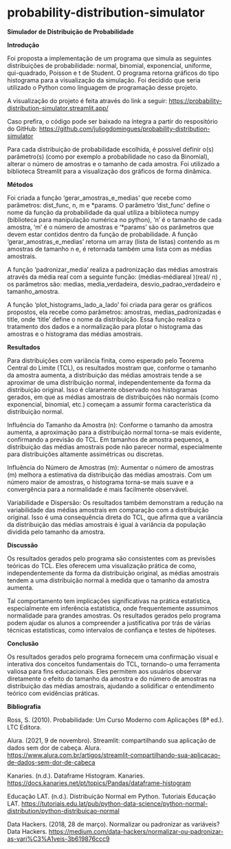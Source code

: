 # probability-distribution-simulator

**Simulador de Distribuição de Probabilidade**


**Introdução**

Foi proposta a implementação de um programa que simula as seguintes distribuições de probabilidade: normal, binomial, exponencial, uniforme, qui-quadrado, Poisson e t de Student. O programa retorna gráficos do tipo histograma para a visualização da simulação. Foi decidido que seria utilizado o Python como linguagem de programação desse projeto. 

A visualização do projeto é feita através do link a seguir: https://probability-distribution-simulator.streamlit.app/ 

Caso prefira, o código pode ser baixado na íntegra a partir do respositório do GitHub: https://github.com/juliogdomingues/probability-distribution-simulator

Para cada distribuição de probabilidade escolhida, é possível definir o(s) parâmetro(s) (como por exemplo a probabilidade no caso da Binomial), alterar o número de amostras e o tamanho de cada amostra. Foi utilizado a biblioteca Streamlit para a visualização dos gráficos de forma dinâmica. 

**Métodos**

Foi criada a função ‘gerar_amostras_e_medias’ que recebe como parâmetros: dist_func, n, m e *params. O parâmetro ‘dist_func’ define o nome da função da probabilidade da qual utiliza a biblioteca numpy (biblioteca para manipulação numérica no python), ‘n’ é o tamanho de cada amostra, ‘m’ é o número de amostras e ‘*params’ são os parâmetros que devem estar contidos dentro da função de probabilidade. A função ‘gerar_amostras_e_medias’ retorna um array (lista de listas) contendo as m amostras de tamanho n e, é retornada também uma lista com as médias amostrais.

A função ‘padronizar_media’ realiza a padronização das médias amostrais através da média real com a seguinte função: (médias-médiareal )(real/ n) , os parâmetros são: medias, media_verdadeira, desvio_padrao_verdadeiro e tamanho_amostra. 

A função ‘plot_histograms_lado_a_lado’ foi criada para gerar os gráficos propostos, ela recebe como parâmetros: amostras, medias_padronizadas e title, onde ‘title’ define o nome da distribuição. Essa função realiza o tratamento dos dados e a normalização para plotar o histograma das amostras e o histograma das médias amostrais.

**Resultados**

Para distribuições com variância finita, como esperado pelo Teorema Central do Limite (TCL), os resultados mostram que, conforme o tamanho da amostra aumenta, a distribuição das médias amostrais tende a se aproximar de uma distribuição normal, independentemente da forma da distribuição original.
Isso é claramente observado nos histogramas gerados, em que as médias amostrais de distribuições não normais (como exponencial, binomial, etc.) começam a assumir forma característica da distribuição normal.

Influência do Tamanho da Amostra (n): Conforme o tamanho da amostra aumenta, a aproximação para a distribuição normal torna-se mais evidente, confirmando a previsão do TCL. Em tamanhos de amostra pequenos, a distribuição das médias amostrais pode não parecer normal, especialmente para distribuições altamente assimétricas ou discretas.

Influência do Número de Amostras (m): Aumentar o número de amostras (m) melhora a estimativa da distribuição das médias amostrais. Com um número maior de amostras, o histograma torna-se mais suave e a convergência para a normalidade é mais facilmente observável.

Variabilidade e Dispersão: Os resultados também demonstram a redução na variabilidade das médias amostrais em comparação com a distribuição original. Isso é uma consequência direta do TCL, que afirma que a variância da distribuição das médias amostrais é igual à variância da população dividida pelo tamanho da amostra.

**Discussão**

Os resultados gerados pelo programa são consistentes com as previsões teóricas do TCL. Eles oferecem uma visualização prática de como, independentemente da forma da distribuição original, as médias amostrais tendem a uma distribuição normal à medida que o tamanho da amostra aumenta.

Tal comportamento tem implicações significativas na prática estatística, especialmente em inferência estatística, onde frequentemente assumimos normalidade para grandes amostras. Os resultados gerados pelo programa podem ajudar os alunos a compreender a justificativa por trás de várias técnicas estatísticas, como intervalos de confiança e testes de hipóteses.


**Conclusão**

Os resultados gerados pelo programa fornecem uma confirmação visual e interativa dos conceitos fundamentais do TCL, tornando-o uma ferramenta valiosa para fins educacionais. Eles permitem aos usuários observar diretamente o efeito do tamanho da amostra e do número de amostras na distribuição das médias amostrais, ajudando a solidificar o entendimento teórico com evidências práticas.


**Bibliografia**

Ross, S. (2010). Probabilidade: Um Curso Moderno com Aplicações (8ª ed.). LTC Editora.

Alura. (2021, 9 de novembro). Streamlit: compartilhando sua aplicação de dados sem dor de cabeça. Alura. https://www.alura.com.br/artigos/streamlit-compartilhando-sua-aplicacao-de-dados-sem-dor-de-cabeca 

Kanaries. (n.d.). Dataframe Histogram. Kanaries. https://docs.kanaries.net/pt/topics/Pandas/dataframe-histogram 

Educação LAT. (n.d.). Distribuição Normal em Python. Tutoriais Educação LAT. https://tutoriais.edu.lat/pub/python-data-science/python-normal-distribution/python-distribuicao-normal 

Data Hackers. (2018, 28 de março). Normalizar ou padronizar as variáveis? Data Hackers. https://medium.com/data-hackers/normalizar-ou-padronizar-as-vari%C3%A1veis-3b619876ccc9 
